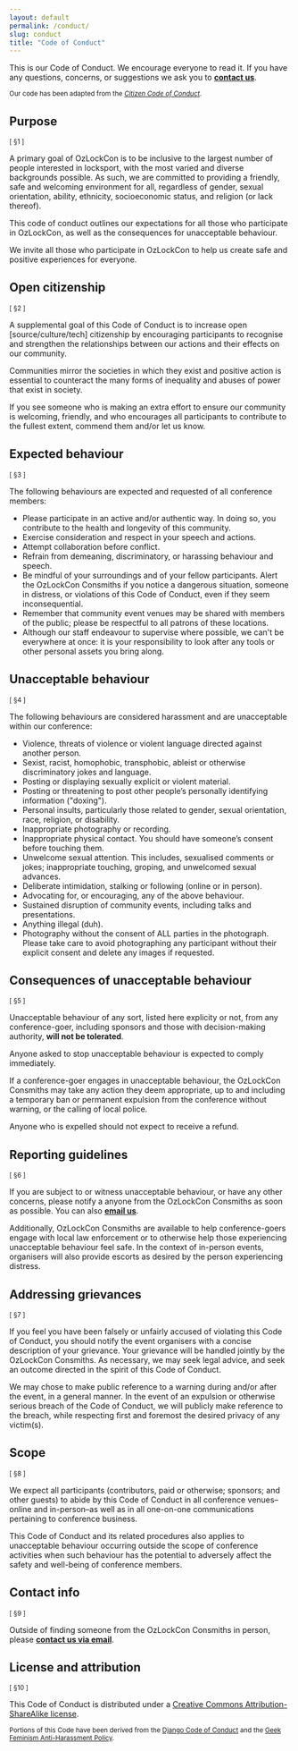 ```yaml
---
layout: default
permalink: /conduct/
slug: conduct
title: "Code of Conduct"
---
```


This is our Code of Conduct. We encourage everyone to read it. If you have any
questions, concerns, or suggestions we ask you to **<a href="mailto:{{ site.email }}">contact us</a>**.

<small>Our code has been adapted from the [*Citizen Code of Conduct*](http://citizencodeofconduct.org/).</small>

## Purpose

<small>[ §1 ]</small>

A primary goal of OzLockCon is to be inclusive to the largest number of people interested in locksport, with the most varied and diverse backgrounds possible. As such, we are committed to providing a friendly, safe and welcoming environment for all, regardless of gender, sexual orientation, ability, ethnicity, socioeconomic status, and religion (or lack thereof).

This code of conduct outlines our expectations for all those who participate in OzLockCon, as well as the consequences for unacceptable behaviour.

We invite all those who participate in OzLockCon to help us create safe and positive experiences for everyone.

## Open citizenship

<small>[ §2 ]</small>

A supplemental goal of this Code of Conduct is to increase open [source/culture/tech] citizenship by encouraging participants to recognise and strengthen the relationships between our actions and their effects on our community.

Communities mirror the societies in which they exist and positive action is essential to counteract the many forms of inequality and abuses of power that exist in society.

If you see someone who is making an extra effort to ensure our community is welcoming, friendly, and who encourages all participants to contribute to the fullest extent, commend them and/or let us know.

## Expected behaviour

<small>[ §3 ]</small>

The following behaviours are expected and requested of all conference members:

- Please participate in an active and/or authentic way. In doing so, you contribute to the health and longevity of this community.
- Exercise consideration and respect in your speech and actions.
- Attempt collaboration before conflict.
- Refrain from demeaning, discriminatory, or harassing behaviour and speech.
- Be mindful of your surroundings and of your fellow participants. Alert the OzLockCon Consmiths if you notice a dangerous situation, someone in distress, or violations of this Code of Conduct, even if they seem inconsequential.
- Remember that community event venues may be shared with members of the public; please be respectful to all patrons of these locations.
- Although our staff endeavour to supervise where possible, we can't be everywhere at once: it is your responsibility to look after any tools or other personal assets you bring along.


## Unacceptable behaviour

<small>[ §4 ]</small>

The following behaviours are considered harassment and are unacceptable within our conference:

- Violence, threats of violence or violent language directed against another person.
- Sexist, racist, homophobic, transphobic, ableist or otherwise discriminatory jokes and language.
- Posting or displaying sexually explicit or violent material.
- Posting or threatening to post other people’s personally identifying information ("doxing").
- Personal insults, particularly those related to gender, sexual orientation, race, religion, or disability.
- Inappropriate photography or recording.
- Inappropriate physical contact. You should have someone’s consent before touching them.
- Unwelcome sexual attention. This includes, sexualised comments or jokes; inappropriate touching, groping, and unwelcomed sexual advances.
- Deliberate intimidation, stalking or following (online or in person).
- Advocating for, or encouraging, any of the above behaviour.
- Sustained disruption of community events, including talks and presentations.
- Anything illegal (duh).
- Photography without the consent of ALL parties in the photograph. Please take care to avoid photographing any participant without their explicit consent and delete any images if requested.

## Consequences of unacceptable behaviour

<small>[ §5 ]</small>

Unacceptable behaviour of any sort, listed here explicity or not, from any conference-goer, including sponsors and those with decision-making authority, **will not be tolerated**.

Anyone asked to stop unacceptable behaviour is expected to comply immediately.

If a conference-goer engages in unacceptable behaviour, the OzLockCon Consmiths may take any action they deem appropriate, up to and including a temporary ban or permanent expulsion from the conference without warning, or the calling of local police.

Anyone who is expelled should not expect to receive a refund.

## Reporting guidelines

<small>[ §6 ]</small>

If you are subject to or witness unacceptable behaviour, or have any other concerns, please notify a anyone from the OzLockCon Consmiths as soon as possible. You can also **<a href="mailto:{{ site.email }}">email us</a>**.

Additionally, OzLockCon Consmiths are available to help conference-goers engage with local law enforcement or to otherwise help those experiencing unacceptable behaviour feel safe. In the context of in-person events, organisers will also provide escorts as desired by the person experiencing distress.

## Addressing grievances

<small>[ §7 ]</small>

If you feel you have been falsely or unfairly accused of violating this Code of Conduct, you should notify the event organisers with a concise description of your grievance. Your grievance will be handled jointly by the OzLockCon Consmiths. As necessary, we may seek legal advice, and seek an outcome directed in the spirit of this Code of Conduct.

We may chose to make public reference to a warning during and/or after the event, in a general manner. In the event of an expulsion or otherwise serious breach of the Code of Conduct, we will publicly make reference to the breach, while respecting first and foremost the desired privacy of any victim(s).

## Scope

<small>[ §8 ]</small>

We expect all participants (contributors, paid or otherwise; sponsors; and other guests) to abide by this Code of Conduct in all conference venues–online and in-person–as well as in all one-on-one communications pertaining to conference business.

This Code of Conduct and its related procedures also applies to unacceptable behaviour occurring outside the scope of conference activities when such behaviour has the potential to adversely affect the safety and well-being of conference members.

## Contact info

<small>[ §9 ]</small>

Outside of finding someone from the OzLockCon Consmiths in person, please **<a href="mailto:{{ site.email }}">contact us via email</a>**.

## License and attribution

<small>[ §10 ]</small>

This Code of Conduct is distributed under a [Creative Commons Attribution-ShareAlike license](http://creativecommons.org/licenses/by-sa/3.0/).

<small>Portions of this Code have been derived from the [Django Code of Conduct](https://www.djangoproject.com/conduct/) and the [Geek Feminism Anti-Harassment Policy](http://geekfeminism.wikia.com/wiki/Conference_anti-harassment/Policy).</small>
